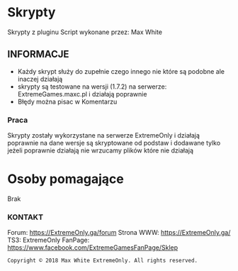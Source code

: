 # Skrypty
Skrypty z pluginu Script wykonane przez: Max White

## INFORMACJE

- Każdy skrypt służy do zupełnie czego innego nie które są podobne ale inaczej działają
- skrypty są testowane na wersji (1.7.2) na serwerze: ExtremeGames.maxc.pl i działają poprawnie
- Błędy można pisac w Komentarzu

### Praca
Skrypty zostały wykorzystane na serwerze ExtremeOnly i działają poprawnie na dane wersje są skryptowane od podstaw i dodawane tylko jeżeli poprawnie działają nie wrzucamy plików które nie działają 

# Osoby pomagające
Brak

### KONTAKT

Forum: https://ExtremeOnly.ga/forum
Strona WWW: https://ExtremeOnly.ga/
TS3: ExtremeOnly
FanPage: https://www.facebook.com/ExtremeGamesFanPage/Sklep 

```
Copyright © 2018 Max White ExtremeOnly. All rights reserved.
```
